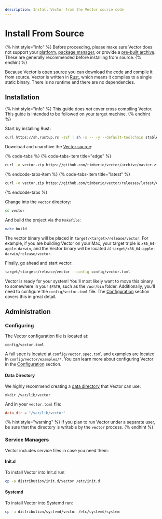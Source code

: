 ```yaml
---
description: Install Vector from the Vector source code
---
```


# Install From Source

{% hint style="info" %}
Before proceeding, please make sure Vector does not support your
[platform][docs.platforms], [package manager][docs.package_managers], or provide a
[pre-built archive][docs.from_archives]. These are
generally recommended before installing from source.
{% endhint %}

Because Vector is [open source][url.vector_repo] you can download the code and
compile it from source. Vector is written in [Rust][url.rust], which means it
compiles to a single static binary. There is no runtime and there are no
dependencies.

## Installation

{% hint style="info" %}
This guide does _not_ cover cross compiling Vector. This guide is intended
to be followed on your target machine.
{% endhint %}

Start by installing Rust:

```bash
curl https://sh.rustup.rs -sSf | sh -s -- -y --default-toolchain stable
```

Download and unarchive the [Vector source](https://github.com/timberio/vector):

{% code-tabs %}
{% code-tabs-item title="edge" %}
```bash
curl -o vector.zip https://github.com/timberio/vector/archive/master.zip | tar -xzf
```
{% endcode-tabs-item %}
{% code-tabs-item title="latest" %}
```bash
curl -o vector.zip https://github.com/timberio/vector/releases/latest/download/source.zip | tar -xzf
```
{% endcode-tabs %}

Change into the `vector` directory:

```bash
cd vector
```

And build the project via the `Makefile`:

```bash
make build
```

The vector binary will be placed in `target/<target>/release/vector`.
For example, if you are building Vector on your Mac, your target triple
is `x86_64-apple-darwin`, and the Vector binary will be located at
`target/x86_64-apple-darwin/release/vector`.

Finally, go ahead and start vector:

```bash
target/<target>/release/vector --config config/vector.toml
```

Vector is ready for your system! You'll most likely want to move this
binary to somewhere in your `$PATH`, such as the `/usr/bin` folder.
Additionally, you'll need to configure the `config/vector.toml` file.
The [Configuration][docs.configuration] section covers this in
great detail.

## Administration

### Configuring

The Vector configuration file is located at:

```
config/vector.toml
```

A full spec is located at `config/vector.spec.toml` and examples are
located in `config/vector/examples/*`. You can learn more about configuring
Vector in the [Configuration][docs.configuration] section.

#### Data Directory

We highly recommend creating a [data directory][docs.data_directory] that Vector
can use:

```
mkdir /var/lib/vector
```

And in your `vector.toml` file:

```toml
data_dir = "/var/lib/vector"
```

{% hint style="warning" %}
If you plan to run Vector under a separate user, be sure that the directory
is writable by the `vector` process.
{% endhint %}

### Service Managers

Vector includes service files in case you need them:

#### Init.d

To install Vector into Init.d run:

```bash
cp -a distribution/init.d/vector /etc/init.d
```

#### Systemd

To install Vector into Systemd run:

```bash
cp -a distribution/systemd/vector /etc/systemd/system
```


[docs.configuration]: ../..docs/usage/configuration
[docs.data_directory]: ../../usage/configuration/README.md#data-directory
[docs.from_archives]: ../..docs/setup/installation/from-archives.md
[docs.package_managers]: ../..docs/setup/installation/package-managers
[docs.platforms]: ../..docs/setup/installation/platforms
[url.rust]: https://www.rust-lang.org/
[url.vector_repo]: https://github.com/timberio/vector
